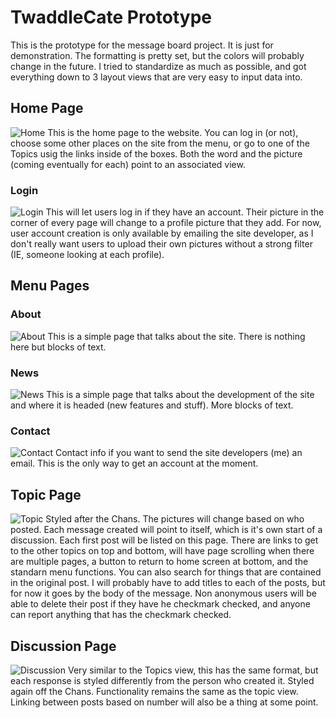 # TwaddleCate Prototype

This is the prototype for the message board project. It is just for demonstration. The formatting is pretty set, but the colors will probably change in the future. I tried to standardize as much as possible, and got everything down to 3 layout views that are very easy to input data into.

## Home Page
![Home](Pictures/Home.png)
This is the home page to the website. You can log in (or not), choose some other places on the site from the menu, or go to one of the Topics usig the links inside of the boxes. Both the word and the picture (coming eventually for each) point to an associated view.

### Login
![Login](Pictures/Login.png)
This will let users log in if they have an account. Their picture in the corner of every page will change to a profile picture that they add. For now, user account creation is only available by emailing the site developer, as I don't really want users to upload their own pictures without a strong filter (IE, someone looking at each profile).

## Menu Pages
### About
![About](Pictures/About.png)
This is a simple page that talks about the site. There is nothing here but blocks of text.

### News
![News](Pictures/News.png)
This is a simple page that talks about the development of the site and where it is headed (new features and stuff). More blocks of text.

### Contact
![Contact](Pictures/Contact.png)
Contact info if you want to send the site developers (me) an email. This is the only way to get an account at the moment.

## Topic Page
![Topic](Pictures/Topic.png)
Styled after the Chans. The pictures will change based on who posted. Each message created will point to itself, which is it's own start of a discussion. Each first post will be listed on this page. There are links to get to the other topics on top and bottom, will have page scrolling when there are multiple pages, a button to return to home screen at bottom, and the standarn menu functions. You can also search for things that are contained in the original post. I will probably have to add titles to each of the posts, but for now it goes by the body of the message. Non anonymous users will be able to delete their post if they have he checkmark checked, and anyone can report anything that has the checkmark checked.

## Discussion Page
![Discussion](Pictures/Discussion.png)
Very similar to the Topics view, this has the same format, but each response is styled differently from the person who created it. Styled again off the Chans. Functionality remains the same as the topic view. Linking between posts based on number will also be a thing at some point.
